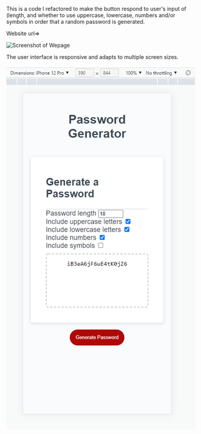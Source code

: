 This is a code I refactored to make the button respond to user's input of (length, and whether to use uppercase, lowercase, numbers and/or symbols in order that a random password is generated.

Website url=>

![Screenshot of Wepage](https://github.com/Sara-Mill/Friendly-Parakeet-Password-Generator/blob/feature/create-js-fle/Develop/Screenshot%20of%20webpage.png)

The user interface is responsive and adapts to multiple screen sizes.

![Screenshot of mobile version of webpage.png](https://github.com/Sara-Mill/Friendly-Parakeet-Password-Generator/blob/main/Screenshot%20of%20mobile%20version%20of%20webpage.png)
